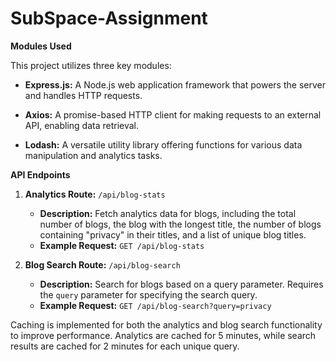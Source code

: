 # SubSpace-Assignment

**Modules Used**

This project utilizes three key modules:

- **Express.js:** A Node.js web application framework that powers the server and handles HTTP requests.

- **Axios:** A promise-based HTTP client for making requests to an external API, enabling data retrieval.

- **Lodash:** A versatile utility library offering functions for various data manipulation and analytics tasks.

**API Endpoints**

1. **Analytics Route:** `/api/blog-stats`
   - **Description:** Fetch analytics data for blogs, including the total number of blogs, the blog with the longest title, the number of blogs containing "privacy" in their titles, and a list of unique blog titles.
   - **Example Request:** `GET /api/blog-stats`

2. **Blog Search Route:** `/api/blog-search`
   - **Description:** Search for blogs based on a query parameter. Requires the `query` parameter for specifying the search query.
   - **Example Request:** `GET /api/blog-search?query=privacy`

Caching is implemented for both the analytics and blog search functionality to improve performance. Analytics are cached for 5 minutes, while search results are cached for 2 minutes for each unique query.
